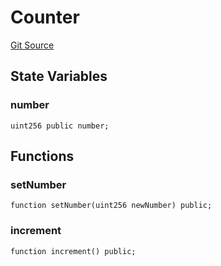 # Counter
[Git Source](https://github.com//Team3dVidyaGames/InventoryContractV3_erc1155/blob/26c5f16de2d551ed5bfcade59d4625fc493725cf/src/Counter.sol)


## State Variables
### number

```solidity
uint256 public number;
```


## Functions
### setNumber


```solidity
function setNumber(uint256 newNumber) public;
```

### increment


```solidity
function increment() public;
```

